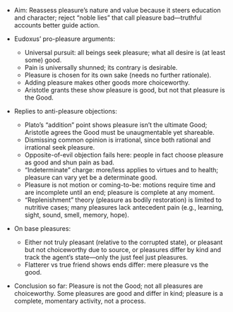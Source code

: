 - Aim: Reassess pleasure’s nature and value because it steers education and character; reject “noble lies” that call pleasure bad—truthful accounts better guide action.

- Eudoxus’ pro-pleasure arguments:
  - Universal pursuit: all beings seek pleasure; what all desire is (at least some) good.
  - Pain is universally shunned; its contrary is desirable.
  - Pleasure is chosen for its own sake (needs no further rationale).
  - Adding pleasure makes other goods more choiceworthy.
  - Aristotle grants these show pleasure is good, but not that pleasure is the Good.

- Replies to anti-pleasure objections:
  - Plato’s “addition” point shows pleasure isn’t the ultimate Good; Aristotle agrees the Good must be unaugmentable yet shareable.
  - Dismissing common opinion is irrational, since both rational and irrational seek pleasure.
  - Opposite-of-evil objection fails here: people in fact choose pleasure as good and shun pain as bad.
  - “Indeterminate” charge: more/less applies to virtues and to health; pleasure can vary yet be a determinate good.
  - Pleasure is not motion or coming-to-be: motions require time and are incomplete until an end; pleasure is complete at any moment.
  - “Replenishment” theory (pleasure as bodily restoration) is limited to nutritive cases; many pleasures lack antecedent pain (e.g., learning, sight, sound, smell, memory, hope).

- On base pleasures:
  - Either not truly pleasant (relative to the corrupted state), or pleasant but not choiceworthy due to source, or pleasures differ by kind and track the agent’s state—only the just feel just pleasures.
  - Flatterer vs true friend shows ends differ: mere pleasure vs the good.

- Conclusion so far: Pleasure is not the Good; not all pleasures are choiceworthy. Some pleasures are good and differ in kind; pleasure is a complete, momentary activity, not a process.